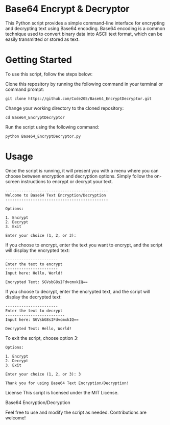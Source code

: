 # Base64 Encrypt & Decryptor

This Python script provides a simple command-line interface for encrypting and decrypting text using Base64 encoding. Base64 encoding is a common technique used to convert binary data into ASCII text format, which can be easily transmitted or stored as text.

# Getting Started
To use this script, follow the steps below:

Clone this repository by running the following command in your terminal or command prompt:

```
git clone https://github.com/Code205/Base64_EncryptDecryptor.git
```

Change your working directory to the cloned repository:

```
cd Base64_EncryptDecryptor
```

Run the script using the following command:

```
python Base64_EncryptDecryptor.py
```

# Usage
Once the script is running, it will present you with a menu where you can choose between encryption and decryption options. Simply follow the on-screen instructions to encrypt or decrypt your text.

```
---------------------------------------------
Welcome to Base64 Text Encryption/Decryption
---------------------------------------------

Options:

1. Encrypt
2. Decrypt
3. Exit

Enter your choice (1, 2, or 3): 

```

If you choose to encrypt, enter the text you want to encrypt, and the script will display the encrypted text:

```
-----------------------
Enter the text to encrypt
-----------------------
Input here: Hello, World!

Encrypted Text: SGVsbG8sIFdvcmxkIQ==

```

If you choose to decrypt, enter the encrypted text, and the script will display the decrypted text:

```
-----------------------
Enter the text to decrypt
--------------------------
Input here: SGVsbG8sIFdvcmxkIQ==

Decrypted Text: Hello, World!

```

To exit the script, choose option 3:

```
Options:

1. Encrypt
2. Decrypt
3. Exit

Enter your choice (1, 2, or 3): 3

Thank you for using Base64 Text Encryption/Decryption!

```
License
This script is licensed under the MIT License.

Base64 Encryption/Decryption

Feel free to use and modify the script as needed. Contributions are welcome!
